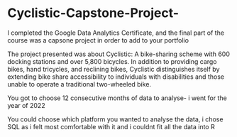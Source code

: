 # Cyclistic-Capstone-Project-
I completed the Google Data Analytics Certificate, and the final part of the course was a capsone project in order to add to your portfolio

The project presented was about Cyclistic: A bike-sharing scheme with 600 docking stations and over 5,800 bicycles. In addition to providing cargo bikes, hand tricycles, and reclining bikes, Cyclistic distinguishes itself by extending bike share accessibility to individuals with disabilities and those unable to operate a traditional two-wheeled bike.

You got to choose 12 consecutive months of data to analyse- i went for the year of 2022

You could choose which platform you wanted to analyse the data, i chose SQL as i felt most comfortable with it and i couldnt fit all the data into R
